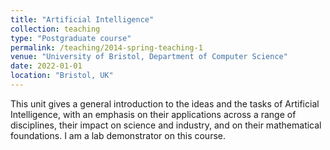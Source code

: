 ```yaml
---
title: "Artificial Intelligence"
collection: teaching
type: "Postgraduate course"
permalink: /teaching/2014-spring-teaching-1
venue: "University of Bristol, Department of Computer Science"
date: 2022-01-01
location: "Bristol, UK"
---
```


This unit gives a general introduction to the ideas and the tasks of Artificial Intelligence, 
with an emphasis on their applications across a range of disciplines, 
their impact on science and industry, and on their mathematical foundations. I am a lab demonstrator 
on this course.
